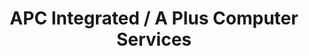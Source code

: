 ---
title: "APC Integrated / A Plus Computer Services"
url: /boston/apc-integrated-a-plus-computer-services/
shop: electronics
---